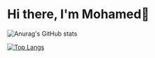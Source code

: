 # Hi there, I'm Mohamed👋
![Anurag's GitHub stats](https://github-readme-stats.vercel.app/api?username=lazrekm&show_icons=true&theme=radical)

[![Top Langs](https://github-readme-stats.vercel.app/api/top-langs/?username=lazrekm&layout=compact)](https://github.com/anuraghazra/github-readme-stats)
